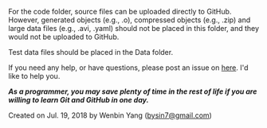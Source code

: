 For the code folder, source files can be uploaded directly to GitHub. However, generated objects (e.g., .o), compressed objects (e.g., .zip) and large data files (e.g., .avi, .yaml) should not be placed in this folder, and they would not be uploaded to GitHub.

Test data files should be placed in the Data folder.

If you need any help, or have questions, please post an issue on [here](https://github.com/young24/Perfect-Lab-System/issues). I'd like to help you.

**_As a programmer, you may save plenty of time in the rest of life if you are willing to learn Git and GitHub in one day._**

Created on Jul. 19, 2018 by Wenbin Yang (bysin7@gmail.com)
